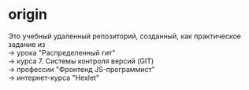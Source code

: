 # origin

Это учебный удаленный репозиторий, созданный, как практическое задание из      
->  урока "Распределенный гит"    
->  курса 7. Системы контроля версий (GIT)  
->  профессии "Фронтенд JS-программист"  
->  интернет-курса "Hexlet"
  

